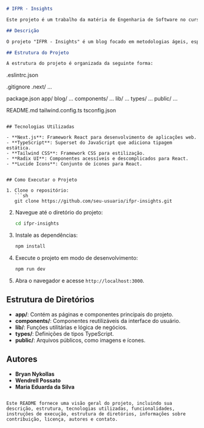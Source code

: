 ```markdown
# IFPR - Insights

Este projeto é um trabalho da matéria de Engenharia de Software no curso de Análise e Desenvolvimento de Sistemas (ADS) do 2º ano do Instituto Federal do Paraná (IFPR).

## Descrição

O projeto "IFPR - Insights" é um blog focado em metodologias ágeis, especialmente o Scrum. Ele oferece artigos, guias práticos e melhores práticas para dominar o desenvolvimento ágil. O objetivo é proporcionar um ambiente de aprendizado contínuo e compartilhamento de conhecimento sobre Scrum e outras metodologias ágeis.

## Estrutura do Projeto

A estrutura do projeto é organizada da seguinte forma:

```


.eslintrc.json


.gitignore
.next/
	...


package.json
app/
	blog/
		...
	components/
		...
	lib/
		...
	types/
		...
public/
	...

README.md
tailwind.config.ts
tsconfig.json

```

## Tecnologias Utilizadas

- **Next.js**: Framework React para desenvolvimento de aplicações web.
- **TypeScript**: Superset do JavaScript que adiciona tipagem estática.
- **Tailwind CSS**: Framework CSS para estilização.
- **Radix UI**: Componentes acessíveis e descomplicados para React.
- **Lucide Icons**: Conjunto de ícones para React.


## Como Executar o Projeto

1. Clone o repositório:
   ```sh
   git clone https://github.com/seu-usuario/ifpr-insights.git
   ```
2. Navegue até o diretório do projeto:
   ```sh
   cd ifpr-insights
   ```
3. Instale as dependências:
   ```sh
   npm install
   ```
4. Execute o projeto em modo de desenvolvimento:
   ```sh
   npm run dev
   ```
5. Abra o navegador e acesse `http://localhost:3000`.

## Estrutura de Diretórios

- **app/**: Contém as páginas e componentes principais do projeto.
- **components/**: Componentes reutilizáveis da interface do usuário.
- **lib/**: Funções utilitárias e lógica de negócios.
- **types/**: Definições de tipos TypeScript.
- **public/**: Arquivos públicos, como imagens e ícones.

## Autores

- **Bryan Nykollas**
- **Wendrell Possato**
- **Maria Eduarda da Silva**
  

```

Este README fornece uma visão geral do projeto, incluindo sua descrição, estrutura, tecnologias utilizadas, funcionalidades, instruções de execução, estrutura de diretórios, informações sobre contribuição, licença, autores e contato.